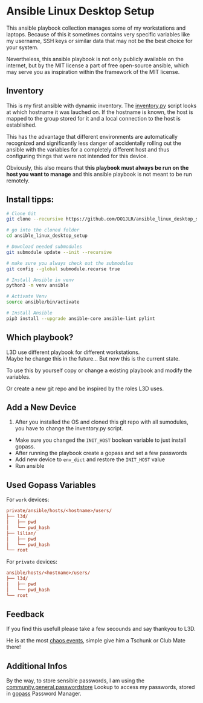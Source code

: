 Ansible Linux Desktop Setup
==========================
This ansible playbook collection manages some of my workstations and laptops. Because of this it sometimes contains very specific variables like my username, SSH keys or similar data that may not be the best choice for your system.

Nevertheless, this ansible playbook is not only publicly available on the internet, but by the MIT license a part of free open-source ansible, which may serve you as inspiration within the framework of the MIT license.


 Inventory
-------------
This is my first ansible with dynamic inventory. The [inventory.py](inventory.py) script looks at which hostname it was lauched on. If the hostname is known, the host is mapped to the group stored for it and a local connection to the host is established.

This has the advantage that different environments are automatically recognized and significantly less danger of accidentally rolling out the ansible with the variables for a completely different host and thus configuring things that were not intended for this device.

Obviously, this also means that **this playbook must always be run on the host you want to manage** and this ansible playbook is not meant to be run remotely.


Install tipps:
-----------------------
```bash
# Clone Git
git clone --recursive https://github.com/DO1JLR/ansible_linux_desktop_setup.git ansible_linux_desktop_setup

# go into the cloned folder
cd ansible_linux_desktop_setup

# Download needed submodules
git submodule update --init --recursive

# make sure you always check out the submodules
git config --global submodule.recurse true

# Install Ansible in venv
python3 -m venv ansible

# Activate Venv
source ansible/bin/activate

# Install Ansible
pip3 install --upgrade ansible-core ansible-lint pylint
```

 Which playbook?
---------------
L3D use different playbook for different workstations.<br/>
Maybe he change this in the future... But now this is the current state.

To use this by yourself copy or change a existing playbook and modify the variables.

Or create a new git repo and be inspired by the roles L3D uses.


 Add a New Device
------------------
1. After you installed the OS and cloned this git repo with all sumodules, you have to change the inventory.py script.
* Make sure you changed the ``INIT_HOST`` boolean variable to just install gopass.
* After running the playbook create a gopass and set a few passwords
* Add new device to ``env_dict`` and restore the ``INIT_HOST``  value
* Run ansible

 Used Gopass Variables
-----------------------
For ``work`` devices:
```ini
private/ansible/hosts/<hostname>/users/
├── l3d/
│   ├── pwd
│   └── pwd_hash
├── lilian/
│   ├── pwd
│   └── pwd_hash
└── root
```

For ``private`` devices:
```ini
ansible/hosts/<hostname>/users/
├── l3d/
│   ├── pwd
│   └── pwd_hash
└── root
```

 Feedback
------------
If you find this usefull please take a few secounds and say thankyou to L3D.

He is at the most [chaos events](https://events.ccc.de), simple give him a Tschunk or Club Mate there!

 Additional Infos
------------------
By the way, to store sensible passwords, I am using the [community.general.passwordstore](https://docs.ansible.com/ansible/latest/collections/community/general/passwordstore_lookup.html) Lookup to access my passwords, stored in [gopass](https://gopass.pw/) Password Manager.
